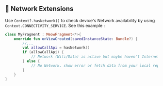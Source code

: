 ## 📶 Network Extensions

Use `Context?.hasNetwork()` to check device's Network availability by using `Context.CONNECTIVITY_SERVICE`.  See this example : 

```kotlin
class MyFragment : MeowFragment<*>{
    override fun onViewCreated(savedInstanceState: Bundle?) {
        //...
        val allowCallApi = hasNetwork() 
        if (allowCallApi) {
            // Network (Wifi/Data) is active but maybe haven't Internet. so Call Api here.
        } else { 
            // No Network. show error or fetch data from your local repository.
        }
    }
}
```
